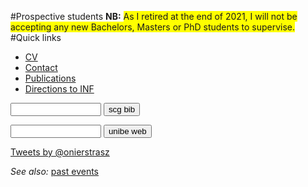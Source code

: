 #Prospective students
**NB:** <span style="background-color: #FFFF00">As I retired at the end of 2021, I will not be accepting any new Bachelors, Masters or PhD students to supervise.</span>
#Quick links

- [CV](%assets_url%/download/oncv/oncv.pdf)
- [Contact]()
- [Publications](%base_url%/staff/oscar/onpubs) 
- [Directions to INF](%base_url%/contact/maps)
<form method="GET" action="http://scg.unibe.ch/scgbib">
	<input type="text" name="query" size="15" maxlength="800"/>
	<input type="submit" value="scg bib"/>
</form>
<form method="GET" action="http://www.google.com/search">
	<input type="text" name="q" size="15" maxlength="800"/>
	<input type="submit" name="search" value="unibe web"/>
	<input type="hidden" name="sitesearch" value="unibe.ch"/>
</form>


<a class="twitter-timeline"  href="https://twitter.com/onierstrasz" data-widget-id="283887192156278784">Tweets by @onierstrasz</a>
<script>!function(d,s,id){var js,fjs=d.getElementsByTagName(s)[0];if(!d.getElementById(id)){js=d.createElement(s);js.id=id;js.src="//platform.twitter.com/widgets.js";fjs.parentNode.insertBefore(js,fjs);}}(document,"script","twitter-wjs");</script>


*See also:* [past events](%base_url%/staff/oscar/past)
